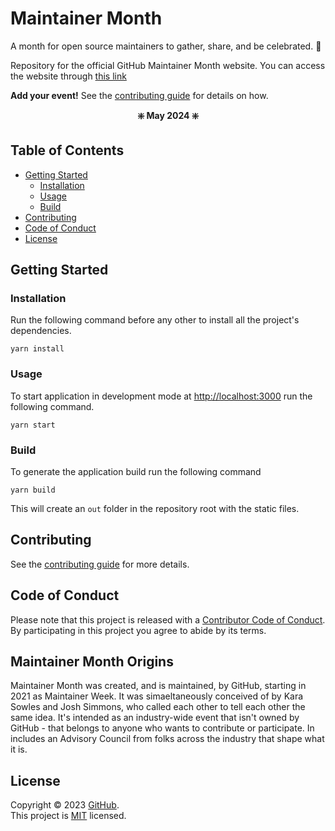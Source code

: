# Maintainer Month

A month for open source maintainers to gather, share, and be celebrated. 🥳

Repository for the official GitHub Maintainer Month website. You can access the website through [this link](https://maintainermonth.github.com/)

**Add your event!** See the [contributing guide](CONTRIBUTING.md) for details on how.

**<p align="center"> ❇️ May 2024 ❇️ </p>**

## Table of Contents

- [Getting Started](#getting-started)
  - [Installation](#installation)
  - [Usage](#usage)
  - [Build](#build)
- [Contributing](#contributing)
- [Code of Conduct](#code-of-conduct)
- [License](#license)

## Getting Started

### Installation

Run the following command before any other to install all the project's dependencies.

```
yarn install
```

### Usage

To start application in development mode at [http://localhost:3000](http://localhost:3000) run the following command.

```
yarn start
```

### Build

To generate the application build run the following command

```
yarn build
```

This will create an `out` folder in the repository root with the static files.

## Contributing

See the [contributing guide](CONTRIBUTING.md) for more details.

## Code of Conduct

Please note that this project is released with a [Contributor Code of Conduct](CODE_OF_CONDUCT.md). By participating in this project you agree to abide by its terms.

## Maintainer Month Origins

Maintainer Month was created, and is maintained, by GitHub, starting in 2021 as Maintainer Week. It was simaeltaneously conceived of by Kara Sowles and Josh Simmons, who called each other to tell each other the same idea. It's intended as an industry-wide event that isn't owned by GitHub - that belongs to anyone who wants to contribute or participate. In includes an Advisory Council from folks across the industry that shape what it is.

## License

Copyright © 2023 [GitHub](https://github.com/github).<br />
This project is [MIT](LICENSE) licensed.
